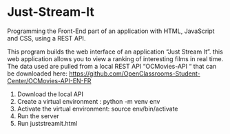 # Just-Stream-It
Programming the Front-End part of an application with HTML, JavaScript and CSS, using a REST API.

This program builds the web interface of an application “Just Stream It”. this web application allows you to view a ranking of interesting films in real time. The data used are pulled from a local REST API “OCMovies-API “  that can be downloaded here: https://github.com/OpenClassrooms-Student-Center/OCMovies-API-EN-FR

1.	Download the local API
2.	Create a virtual environment : python -m venv env
3.	Activate the virtual environment: source env/bin/activate
4.	Run the server 
5.	Run juststreamit.html
